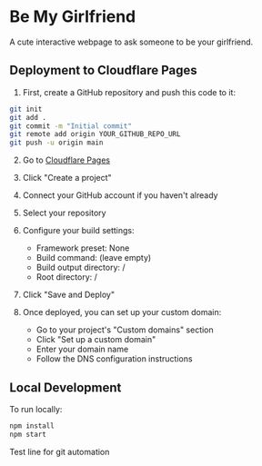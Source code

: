 # Be My Girlfriend

A cute interactive webpage to ask someone to be your girlfriend.

## Deployment to Cloudflare Pages

1. First, create a GitHub repository and push this code to it:
```bash
git init
git add .
git commit -m "Initial commit"
git remote add origin YOUR_GITHUB_REPO_URL
git push -u origin main
```

2. Go to [Cloudflare Pages](https://pages.cloudflare.com/)

3. Click "Create a project"

4. Connect your GitHub account if you haven't already

5. Select your repository

6. Configure your build settings:
   - Framework preset: None
   - Build command: (leave empty)
   - Build output directory: /
   - Root directory: /

7. Click "Save and Deploy"

8. Once deployed, you can set up your custom domain:
   - Go to your project's "Custom domains" section
   - Click "Set up a custom domain"
   - Enter your domain name
   - Follow the DNS configuration instructions

## Local Development
To run locally:
```bash
npm install
npm start
```
Test line for git automation
